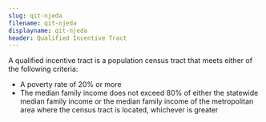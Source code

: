 ```yaml
---
slug: qit-njeda
filename: qit-njeda
displayname: qit-njeda
header: Qualified Incentive Tract
---
```


A qualified incentive tract is a population census tract that meets either of the following criteria:

- A poverty rate of 20% or more
- The median family income does not exceed 80% of either the statewide median family income or the median family income of the metropolitan area where the census tract is located, whichever is greater
